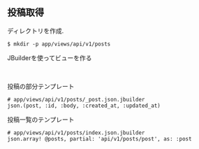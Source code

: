 ## 投稿取得

ディレクトリを作成.

```
$ mkdir -p app/views/api/v1/posts
```

JBuilderを使ってビューを作る

<br>

投稿の部分テンプレート

```
# app/views/api/v1/posts/_post.json.jbuilder
json.(post, :id, :body, :created_at, :updated_at)
```

投稿一覧のテンプレート

```
# app/views/api/v1/posts/index.json.jbuilder
json.array! @posts, partial: 'api/v1/posts/post', as: :post
```
